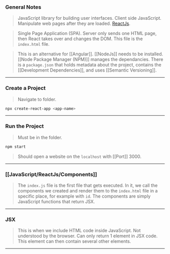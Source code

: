 
### General Notes

> JavaScript library for building user interfaces.
> Client side JavaScript.
> Manipulate web pages after they are loaded.
> [ReactJs](https://reactjs.org/).

> Single Page Application (SPA).
> Server only sends one HTML page, then React takes over and changes the DOM.
> This file is the `index.html` file.

> This is an alternative for [[Angular]].
> [[NodeJs]] needs to be installed.
> [[Node Package Manager (NPM)]] manages the dependancies.
> There is a `package.json` that holds metadata about the project, contains the [[Development Dependencies]], and uses [[Semantic Versioning]].

---
### Create a Project

>Navigate to folder.

```bash
npx create-react-app <app-name>
```

---
### Run the Project

>Must be in the folder.

```bash
npm start
```

> Should open a website on the `localhost` with [[Port]] 3000. 

---
### [[JavaScript/ReactJs/Components]]

> The `index.js` file is the first file that gets executed.
> In it, we call the components we created and render them to the `index.html` file in a specific place, for example with `id`.
> The components are simply JavaScript functions that return JSX.

---
### JSX

> This is when we include HTML code inside JavaScript.
> Not understood by the browser.
> Can only return 1 element in JSX code. This element can then contain several other elements.

---
